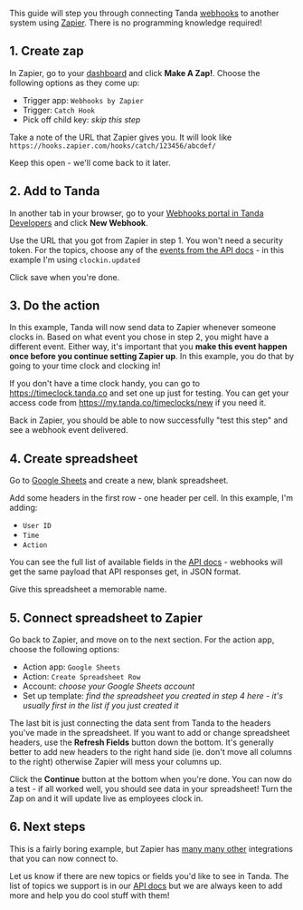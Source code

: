 This guide will step you through connecting Tanda [webhooks](https://my.tanda.co/api/v2/documentation#webhooks) to another system using [Zapier](https://zapier.com). There is no programming knowledge required!

## 1. Create zap

In Zapier, go to your [dashboard](https://zapier.com/app/dashboard) and click **Make A Zap!**. Choose the following options as they come up:

- Trigger app: `Webhooks by Zapier`
- Trigger: `Catch Hook`
- Pick off child key: *skip this step*

Take a note of the URL that Zapier gives you. It will look like `https://hooks.zapier.com/hooks/catch/123456/abcdef/`

Keep this open - we'll come back to it later.

## 2. Add to Tanda

In another tab in your browser, go to your [Webhooks portal in Tanda Developers](https://my.tanda.co/api/webhooks) and click **New Webhook**.

Use the URL that you got from Zapier in step 1. You won't need a security token. For the topics, choose any of the [events from the API docs](https://my.tanda.co/api/v2/documentation#webhooks) - in this example I'm using `clockin.updated`

Click save when you're done.

## 3. Do the action

In this example, Tanda will now send data to Zapier whenever someone clocks in. Based on what event you chose in step 2, you might have a different event. Either way, it's important that you **make this event happen once before you continue setting Zapier up**. In this example, you do that by going to your time clock and clocking in!

If you don't have a time clock handy, you can go to https://timeclock.tanda.co and set one up just for testing. You can get your access code from https://my.tanda.co/timeclocks/new if you need it.

Back in Zapier, you should be able to now successfully "test this step" and see a webhook event delivered.

## 4. Create spreadsheet

Go to [Google Sheets](https://docs.google.com/spreadsheets/u/0/?tgif=d) and create a new, blank spreadsheet.

Add some headers in the first row - one header per cell. In this example, I'm adding:

- `User ID`
- `Time`
- `Action`

You can see the full list of available fields in the [API docs](https://my.tanda.co/api/v2/documentation#clock-ins-clock-in-get) - webhooks will get the same payload that API responses get, in JSON format.

Give this spreadsheet a memorable name.

## 5. Connect spreadsheet to Zapier

Go back to Zapier, and move on to the next section. For the action app, choose the following options:

- Action app: `Google Sheets`
- Action: `Create Spreadsheet Row`
- Account: *choose your Google Sheets account*
- Set up template: *find the spreadsheet you created in step 4 here - it's usually first in the list if you just created it*

The last bit is just connecting the data sent from Tanda to the headers you've made in the spreadsheet. If you want to add or change spreadsheet headers, use the **Refresh Fields** button down the bottom. It's generally better to add new headers to the right hand side (ie. don't move all columns to the right) otherwise Zapier will mess your columns up.

Click the **Continue** button at the bottom when you're done. You can now do a test - if all worked well, you should see data in your spreadsheet! Turn the Zap on and it will update live as employees clock in.

## 6. Next steps

This is a fairly boring example, but Zapier has [many many other](https://zapier.com/app/explore) integrations that you can now connect to.

Let us know if there are new topics or fields you'd like to see in Tanda. The list of topics we support is in our [API docs](https://my.tanda.co/api/v2/documentation#webhooks) but we are always keen to add more and help you do cool stuff with them!
